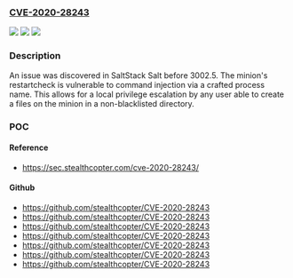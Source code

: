 ### [CVE-2020-28243](https://cve.mitre.org/cgi-bin/cvename.cgi?name=CVE-2020-28243)
![](https://img.shields.io/static/v1?label=Product&message=n%2Fa&color=blue)
![](https://img.shields.io/static/v1?label=Version&message=n%2Fa&color=blue)
![](https://img.shields.io/static/v1?label=Vulnerability&message=n%2Fa&color=brighgreen)

### Description

An issue was discovered in SaltStack Salt before 3002.5. The minion's restartcheck is vulnerable to command injection via a crafted process name. This allows for a local privilege escalation by any user able to create a files on the minion in a non-blacklisted directory.

### POC

#### Reference
- https://sec.stealthcopter.com/cve-2020-28243/

#### Github
- https://github.com/stealthcopter/CVE-2020-28243
- https://github.com/stealthcopter/CVE-2020-28243
- https://github.com/stealthcopter/CVE-2020-28243
- https://github.com/stealthcopter/CVE-2020-28243
- https://github.com/stealthcopter/CVE-2020-28243
- https://github.com/stealthcopter/CVE-2020-28243
- https://github.com/stealthcopter/CVE-2020-28243

